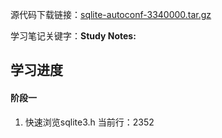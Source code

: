 源代码下载链接：[sqlite-autoconf-3340000.tar.gz](https://sqlite.org/2020/sqlite-autoconf-3340000.tar.gz)

学习笔记关键字：**Study Notes:**
## 学习进度
#### 阶段一
1. 快速浏览sqlite3.h
当前行：2352
